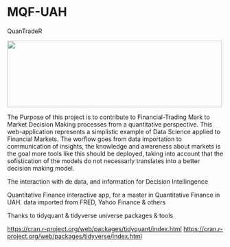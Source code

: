 # MQF-UAH


QuanTradeR

<img src="https://rstudio.com/wp-content/uploads/2018/10/RStudio-Logo-White.png" width="500" height="155">

The Purpose of this project is to contribute to Financial-Trading Mark to Market Decision Making processes from a quantitative perspective. 
This web-application represents a simplistic example of Data Science applied to Financial Markets. 
The worflow goes from data importation to communication of insights, the knowledge and awareness about markets is the goal 
more tools like this should be deployed, taking into account that the sofistication of the models do not necessarly translates into a better 
decision making model. 

The interaction with de data, and information for Decision Intellingence 


Quantitative Finance interactive app, for a master in Quantitative Finance in UAH.
data imported from FRED, Yahoo Finance & others

Thanks to tidyquant & tidyverse universe packages & tools 

https://cran.r-project.org/web/packages/tidyquant/index.html
https://cran.r-project.org/web/packages/tidyverse/index.html
